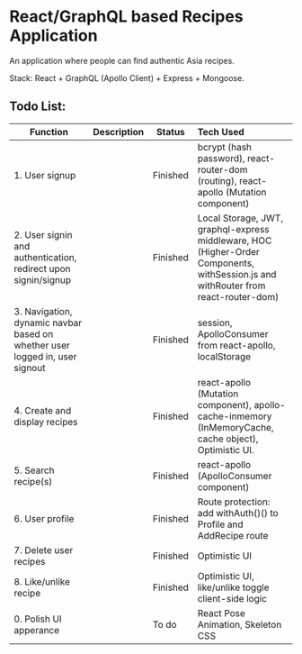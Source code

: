 # React/GraphQL based Recipes Application

An application where people can find authentic Asia recipes. 

Stack: React + GraphQL (Apollo Client) + Express + Mongoose.

## Todo List:

| Function     | Description   | Status  | Tech Used  |
| -------------|:--------------| ------- |:----------- |
| 1. User signup |  | Finished | bcrypt (hash password), react-router-dom (routing), react-apollo (Mutation component) |
| 2. User signin and authentication, redirect upon signin/signup || Finished | Local Storage, JWT, graphql-express middleware, HOC (Higher-Order Components, withSession.js and withRouter from react-router-dom) |
| 3. Navigation, dynamic navbar based on whether user logged in, user signout || Finished | session, ApolloConsumer from react-apollo, localStorage |
| 4. Create and display recipes || Finished | react-apollo (Mutation component), apollo-cache-inmemory (InMemoryCache, cache object), Optimistic UI. |
| 5. Search recipe(s) || Finished | react-apollo (ApolloConsumer component) |
| 6. User profile || Finished | Route protection: add withAuth()() to Profile and AddRecipe route |
| 7. Delete user recipes || Finished | Optimistic UI |
| 8. Like/unlike recipe || Finished | Optimistic UI, like/unlike toggle client-side logic |
| 0. Polish UI apperance | | To do | React Pose Animation, Skeleton CSS |